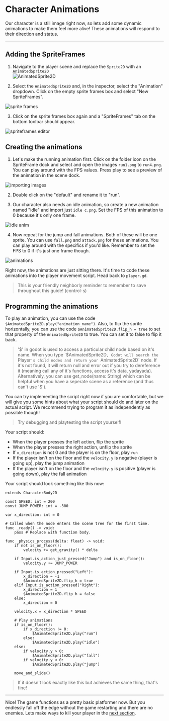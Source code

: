 # Character Animations

Our character is a still image right now, so lets add some dynamic animations to make them feel more alive! These animations will respond to their direction and status.

---

## Adding the SpriteFrames

1) Navigate to the player scene and replace the `Sprite2D` with an `AnimatedSprite2D`     
![AnimatedSprite2D](../images/section-4/animatedsprite2d.png) 

2) Select the `AnimatedSprite2D` and, in the inspector, select the "Animation" dropdown. Click on the empty sprite frames box and select "New SpriteFrames".     

![sprite frames](../images/section-4/sprite_frames.png) 

3) Click on the sprite frames box again and a "SpriteFrames" tab on the bottom toolbar should appear.

![spriteframes editor](../images/section-4/spriteframes_toolbar.png)

## Creating the animations

1) Let's make the running animation first. Click on the folder icon on the SpriteFrame dock and select and open the images `run1.png` to `run4.png`. You can play around with the FPS values. Press play to see a preview of the animation in the scene dock.     

![importing images](../images/section-4/importing_animations.png) 

2) Double click on the "default" and rename it to "run".

3) Our character also needs an idle animation, so create a new animation named "idle" and import just `idle c.png`. Set the FPS of this animation to 0 because it's only one frame.

![idle anim](../images/section-4/idle_animation.png) 

4) Now repeat for the jump and fall animations. Both of these will be one sprite. You can use `fall.png` and `attack.png` for these animations. You can play around with the specifics if you'd like. Remember to set the FPS to 0 if it's just one frame though.    

![animations](../images/section-4/all_animations.png)


Right now, the animations are just sitting there. It's time to code these animations into the player movement script. Head back to `player.gd`.

> This is your friendly neighborly reminder to remember to save throughout this guide! (control-s)

## Programming the animations

To play an animation, you can use the code `$AnimatedSprite2D.play("animation_name")`. Also, to flip the sprite horizontally, you can use the code `$AnimatedSprite2D.flip_h = true` to set that property of the `AnimatedSprite2D` to true. You can set it to false to flip it back.

> '$' in godot is used to access a particular child node based on it's name. When you type `$AnimatedSprite2D`, Godot will search the `Player`'s child nodes and return your `AnimatedSprite2D` node. If it's not found, it will return null and error out if you try to dereference it (meaning call any of it's functions, access it's data, yadayada). Alternatively, you can use get_node(name: String) which can be helpful when you have a seperate scene as a reference (and thus can't use '$').

You can try implementing the script right now if you are comfortable, but we will give you some hints about what your script should do and later on the actual script. We recommend trying to program it as independently as possible though! 

> Try debugging and playtesting the script yourself!

Your script should:
- When the player presses the left action, flip the sprite
- When the player presses the right action, unflip the sprite
- If `x_direction` is not 0 and the player is on the floor, play `run`
- If the player isn't on the floor and the `velocity.y` is negative (player is going up), play the jump animation
- If the player isn't on the floor and the `velocity.y` is positive (player is going down), play the fall animation


Your script should look something like this now:
```gdscript
extends CharacterBody2D

const SPEED: int = 200 
const JUMP_POWER: int = -300

var x_direction: int = 0

# Called when the node enters the scene tree for the first time.
func _ready() -> void:
	pass # Replace with function body.

func _physics_process(delta: float) -> void:
	if not is_on_floor():
		velocity += get_gravity() * delta
	
	if Input.is_action_just_pressed("Jump") and is_on_floor():
		velocity.y += JUMP_POWER
	
	if Input.is_action_pressed("Left"):
		x_direction = -1
		$AnimatedSprite2D.flip_h = true
	elif Input.is_action_pressed("Right"):
		x_direction = 1
		$AnimatedSprite2D.flip_h = false
	else:
		x_direction = 0
	
	velocity.x = x_direction * SPEED
	
	# Play animations
	if is_on_floor():
		if x_direction != 0:
			$AnimatedSprite2D.play("run")
		else:
			$AnimatedSprite2D.play("idle")
	else:
		if velocity.y > 0:
			$AnimatedSprite2D.play("fall")
		if velocity.y < 0:
			$AnimatedSprite2D.play("jump")

	move_and_slide()
```
> If it doesn't look exactly like this but achieves the same thing, that's fine!

---

Nice! The game functions as a pretty basic platformer now. But you endlessly fall off the edge without the game restarting and there are no enemies. Lets make ways to kill your player in the [next section](./section-5.md).
